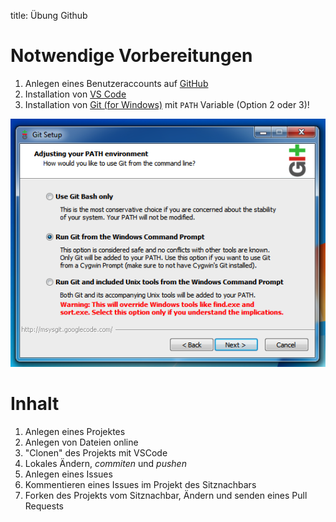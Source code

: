 title: Übung Github

# Notwendige Vorbereitungen
1. Anlegen eines Benutzeraccounts auf [GitHub](http://github.com)
2. Installation von [VS Code](https://code.visualstudio.com/)
3. Installation von [Git (for Windows)](https://gitforwindows.org/) mit `PATH` Variable (Option 2 oder 3)!

![Git Installation](git_installer.png)

# Inhalt
1. Anlegen eines Projektes
2. Anlegen von Dateien online
3. "Clonen" des Projekts mit VSCode
4. Lokales Ändern, *commiten* und *pushen*
5. Anlegen eines Issues
6. Kommentieren eines Issues im Projekt des Sitznachbars
7. Forken des Projekts vom Sitznachbar, Ändern und senden eines Pull Requests
